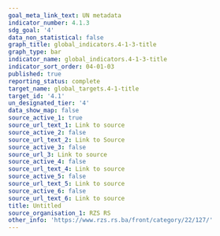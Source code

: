 ```yaml
---
goal_meta_link_text: UN metadata
indicator_number: 4.1.3
sdg_goal: '4'
data_non_statistical: false
graph_title: global_indicators.4-1-3-title
graph_type: bar
indicator_name: global_indicators.4-1-3-title
indicator_sort_order: 04-01-03
published: true
reporting_status: complete
target_name: global_targets.4-1-title
target_id: '4.1'
un_designated_tier: '4'
data_show_map: false
source_active_1: true
source_url_text_1: Link to source
source_active_2: false
source_url_text_2: Link to Source
source_active_3: false
source_url_3: Link to source
source_active_4: false
source_url_text_4: Link to source
source_active_5: false
source_url_text_5: Link to source
source_active_6: false
source_url_text_6: Link to source
title: Untitled
source_organisation_1: RZS RS
other_info: 'https://www.rzs.rs.ba/front/category/22/127/'
---
```

